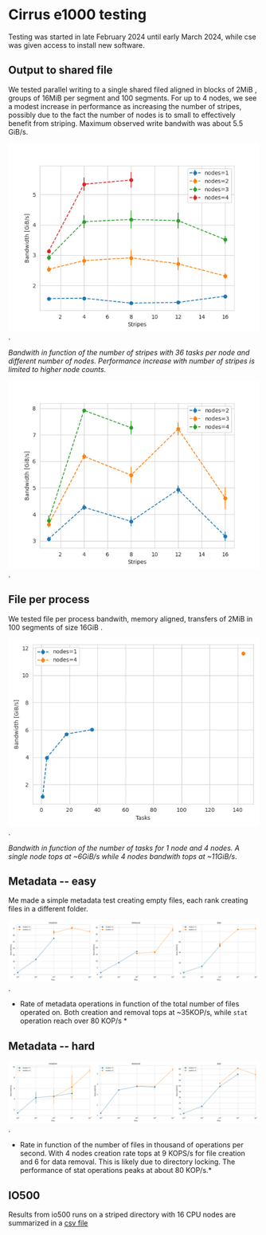 # Cirrus e1000 testing 

Testing was started in late February 2024 until early March 2024, while cse was given access to install new software.

## Output to shared file 

We tested parallel writing to a single shared filed aligned in blocks of 2MiB , groups of 16MiB per segment and 100 segments.
For up to 4 nodes, we see a modest increase in performance as increasing the number of stripes, possibly due to the fact the number of nodes is to small to effectively benefit from striping. Maximum observed write bandwith was about 5.5 GiB/s.

![Write to shared file](singleShared-write.png).

*Bandwith in function of the number of stripes with 36 tasks per node and different number of nodes. Performance increase with number of stripes is limited to higher node counts.*

![Read to shared file](singleShared-read.png).

## File per process

We tested file per process bandwith, memory aligned, transfers of 2MiB in 100 segments of size 16GiB . 

![Write a file per process](fpp-write.png).

*Bandwith in function of the number of tasks for 1 node and 4 nodes. A single node tops at ~6GiB/s while 4 nodes bandwith tops at ~11GiB/s*.

## Metadata -- easy

Me made a simple metadata test creating empty files, each rank creating files in a different folder.

![Easy metadata test](md-easy.png).

* Rate of metadata operations in function of the total number of files operated on. Both creation and removal tops at ~35KOP/s, while `stat` operation reach over 80 KOP/s  *

## Metadata -- hard

![Hard metadata test](md-hard.png).

* Rate in function of the number of files in thousand of operations per second. With 4 nodes creation rate tops at 9 KOPS/s for file creation and 6 for data removal. This is likely due to directory locking. The performance of stat operations peaks at about 80 KOP/s.*

## IO500 

Results from io500 runs on a striped directory with 16 CPU nodes are summarized in a [csv file](io500/16N/io500_agg.txt)
